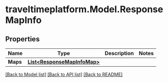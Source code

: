 # traveltimeplatform.Model.ResponseMapInfo
## Properties

Name | Type | Description | Notes
------------ | ------------- | ------------- | -------------
**Maps** | [**List&lt;ResponseMapInfoMap&gt;**](ResponseMapInfoMap.md) |  | 

[[Back to Model list]](../README.md#documentation-for-models) [[Back to API list]](../README.md#documentation-for-api-endpoints) [[Back to README]](../README.md)

